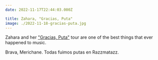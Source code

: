 ```yaml
---
date: 2022-11-17T22:44:03.000Z

title: Zahara, "Gracias, Puta"
image: ./2022-11-18-gracias-puta.jpg
---
```


Zahara and her ["Gracias, Puta"](https://whynotmagazine.estrelladigital.es/2022/11/23/la-catarsis-emocional-de-zahara-en-barcelona) tour are one of the best things that ever happened to music.

Brava, Merichane. Todas fuimos putas en Razzmatazz.
